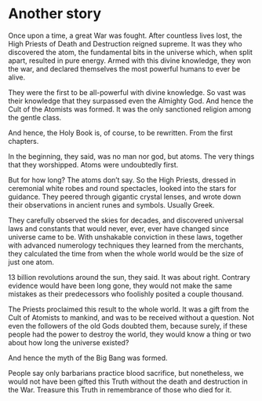# Another story

Once upon a time, a great War was fought. After countless lives lost, the High Priests of Death and Destruction reigned supreme. It was they who discovered the atom, the fundamental bits in the universe which, when split apart, resulted in pure energy. Armed with this divine knowledge, they won the war, and declared themselves the most powerful humans to ever be alive.

They were the first to be all-powerful with divine knowledge. So vast was their knowledge that they surpassed even the Almighty God. And hence the Cult of the Atomists was formed. It was the only sanctioned religion among the gentle class.

And hence, the Holy Book is, of course, to be rewritten. From the first chapters.

In the beginning, they said, was no man nor god, but atoms. The very things that they worshipped. Atoms were undoubtedly first.

But for how long? The atoms don’t say. So the High Priests, dressed in ceremonial white robes and round spectacles, looked into the stars for guidance. They peered through gigantic crystal lenses, and wrote down their observations in ancient runes and symbols. Usually Greek.

They carefully observed the skies for decades, and discovered universal laws and constants that would never, ever, ever have changed since universe came to be. With unshakable conviction in these laws, together with advanced numerology techniques they learned from the merchants, they calculated the time from when the whole world would be the size of just one atom.

13 billion revolutions around the sun, they said. It was about right. Contrary evidence would have been long gone, they would not make the same mistakes as their predecessors who foolishly posited a couple thousand.

The Priests proclaimed this result to the whole world. It was a gift from the Cult of Atomists to mankind, and was to be received without a question. Not even the followers of the old Gods doubted them, because surely, if these people had the power to destroy the world, they would know a thing or two about how long the universe existed?

And hence the myth of the Big Bang was formed.

People say only barbarians practice blood sacrifice, but nonetheless, we would not have been gifted this Truth without the death and destruction in the War. Treasure this Truth in remembrance of those who died for it.
